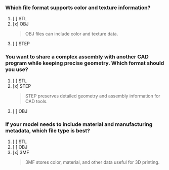 ### Which file format supports color and texture information?
1. [ ] STL
1. [x] OBJ
   > OBJ files can include color and texture data.
1. [ ] STEP

### You want to share a complex assembly with another CAD program while keeping precise geometry. Which format should you use?
1. [ ] STL
1. [x] STEP
   > STEP preserves detailed geometry and assembly information for CAD tools.
1. [ ] OBJ

### If your model needs to include material and manufacturing metadata, which file type is best?
1. [ ] STL
1. [ ] OBJ
1. [x] 3MF
   > 3MF stores color, material, and other data useful for 3D printing.
